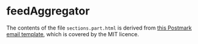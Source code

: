 # feedAggregator

The contents of the file `sections.part.html` is derived from [this Postmark email template](https://github.com/wildbit/postmark-templates/blob/master/templates/plain/example/content.html), which is covered by the MIT licence.
